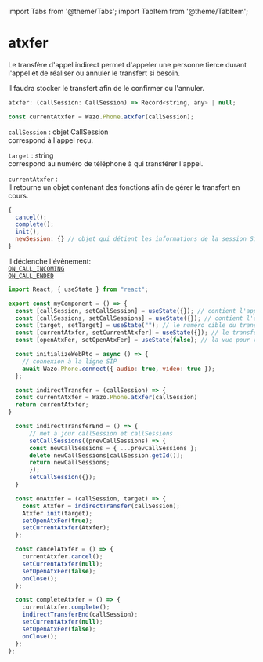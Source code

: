 import Tabs from '@theme/Tabs';
import TabItem from '@theme/TabItem';

# atxfer

Le transfère d'appel indirect permet d'appeler une personne tierce durant l'appel et de réaliser ou annuler le transfert si besoin.

Il faudra stocker le transfert afin de le confirmer ou l'annuler.

```js
atxfer: (callSession: CallSession) => Record<string, any> | null;
```

```js
const currentAtxfer = Wazo.Phone.atxfer(callSession);
```

<Tabs>
  <TabItem value="Paramètres" label="Paramètres" default>

  `callSession` : objet CallSession  
  correspond à l'appel reçu.

  `target` : string  
  correspond au numéro de téléphone à qui transférer l'appel.
  </TabItem>

  <TabItem value="Réponse" label="Réponse">

  `currentAtxfer` :  
  Il retourne un objet contenant des fonctions afin de gérer le transfert en cours.

  ```js
  {
    cancel();
    complete();
    init();
    newSession: {} // objet qui détient les informations de la session Sip de l'appel
  }
  ```
  </TabItem>

  <TabItem value="Evènement" label="Evènement">

  Il déclenche l'évènement:  
  [`ON_CALL_INCOMING`](fr/simpleapi/phoneEvents?id=on_call_incoming)  
  [``ON_CALL_ENDED``](fr/simpleapi/phoneEvents?id=on_call_ended)

  </TabItem>

  <TabItem value="Exemple" label="Exemple">

  ```js
  import React, { useState } from "react";

  export const myComponent = () => {
    const [callSession, setCallSession] = useState({}); // contient l'appel actif
    const [callSessions, setCallSessions] = useState({}); // contient l'ensemble des appels (en cours et disponible)
    const [target, setTarget] = useState(""); // le numéro cible du transfert d'appel
    const [currentAtxfer, setCurrentAtxfer] = useState({}); // le transfert d'appel
    const [openAtxFer, setOpenAtxFer] = useState(false); // la vue pour renseigner le transfert (bouton annuler confirmer)

    const initializeWebRtc = async () => {
      // connexion à la ligne SIP
      await Wazo.Phone.connect({ audio: true, video: true });
    };

    const indirectTransfer = (callSession) => {
    const currentAtxfer = Wazo.Phone.atxfer(callSession)
    return currentAtxfer;
  }

    const indirectTransferEnd = () => {
        // met à jour callSession et callSessions
        setCallSessions((prevCallSessions) => {
        const newCallSessions = { ...prevCallSessions };
        delete newCallSessions[callSession.getId()];
        return newCallSessions;
        });
        setCallSession({});
    }

    const onAtxfer = (callSession, target) => {
      const Atxfer = indirectTransfer(callSession);
      Atxfer.init(target);
      setOpenAtxFer(true);
      setCurrentAtxfer(Atxfer);
    };

    const cancelAtxfer = () => {
      currentAtxfer.cancel();
      setCurrentAtxfer(null);
      setOpenAtxFer(false);
      onClose();
    };

    const completeAtxfer = () => {
      currentAtxfer.complete();
      indirectTransferEnd(callSession);
      setCurrentAtxfer(null);
      setOpenAtxFer(false);
      onClose();
    };
  };
  ```

  </TabItem>

</Tabs>